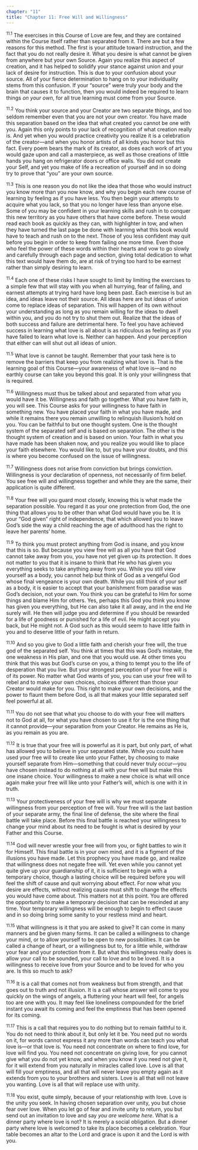 ```yaml
---
chapter: "11"
title: "Chapter 11: Free Will and Willingness"
---
```


<sup>11.1</sup> The exercises in this Course of Love are few, and they
are contained within the Course itself rather than separated from it.
There are but a few reasons for this method. The first is your attitude
toward instruction, and the fact that you do not really desire it. What
you desire is what cannot be given from anywhere but your own Source.
Again you realize this aspect of creation, and it has helped to solidify
your stance against union and your lack of desire for instruction. This
is due to your confusion about your source. All of your fierce
determination to hang on to your individuality stems from this
confusion. If your “source” were truly your body and the brain that
causes it to function, then you would indeed be required to learn things
*on your own*, for all true learning must come from your Source. 

<sup>11.2</sup> You think your source and your Creator are two separate
things, and too seldom remember even that you are not your own creator.
You have made this separation based on the idea that what created you
cannot be one with you. Again this only points to your lack of
recognition of what creation really is. And yet when you would practice
creativity you realize it is a celebration of the creator—and when you
honor artists of all kinds you honor but this fact. Every poem bears the
mark of its creator, as does each work of art you would gaze upon and
call a masterpiece, as well as those creations of little hands you hang
on refrigerator doors or office walls. You did not create your Self, and
yet you make of life a recreation of yourself and in so doing try to
prove that “you” are your own source. 

<sup>11.3</sup> This is one reason you do not like the idea that those
who would instruct you know more than you now know, and why you begin
each new course of learning by feeling as if you have less. You then
begin your attempts to acquire what you lack, so that you no longer have
less than anyone else. Some of you may be confident in your learning
skills and rush in to conquer this new territory as you have others that
have come before. These would read each book as quickly as they can,
with highlighter in tow, and when they have turned the last page be done
with learning what this book would have to teach and rush on to the
next.  Those of you less confident may quit before you begin in order to
keep from failing one more time. Even those who feel the power of these
words within their hearts and vow to go slowly and carefully through
each page and section, giving total dedication to what this text would
have them do, are at risk of trying too hard to be earnest rather than
simply desiring to learn. 

<sup>11.4</sup> Each one of these risks I have sought to limit by
limiting the exercises to a simple few that will stay with you when all
hurrying, fear of failing, and earnest attempts at trying hard have long
been past. Each exercise is but an idea, and ideas leave not their
source.  All ideas here are but ideas of union come to replace ideas of
separation. This will happen of its own without your understanding as
long as you remain willing for the ideas to dwell within you, and you do
not try to shut them out. Realize that the ideas of both success and
failure are detrimental here.  To feel you have achieved success in
learning what love is all about is as ridiculous as feeling as if you
have failed to learn what love is.  Neither can happen. And your
perception that either can will shut out all ideas of union. 

<sup>11.5</sup> What love is cannot be taught. Remember that your task
here is to remove the barriers that keep you from realizing what love
is. That is the learning goal of this Course—your awareness of what love
is—and no earthly course can take you beyond this goal. It is only your
willingness that is required. 

<sup>11.6</sup> Willingness must thus be talked about and separated from
what you would have it be. Willingness and faith go together. What you
have faith in, you will see. This Course asks for your willingness to
have faith in something new. You have placed your faith in what you have
made, and while it remains there you remain unwilling to relinquish
illusion’s hold on you. You can be faithful to but one thought system.
One is the thought system of the separated self and is based on
separation. The other is the thought system of creation and is based on
union. Your faith in what you have made has been shaken now, and you
realize you would like to place your faith elsewhere. You would like to,
but you have your doubts, and this is where you become confused on the
issue of willingness.

<sup>11.7</sup> Willingness does not arise from conviction but brings
conviction.  Willingness is your declaration of openness, not
necessarily of firm belief. You see free will and willingness together
and while they are the same, their application is quite different. 

<sup>11.8</sup> Your free will you guard most closely, knowing this is
what made the separation possible.  You regard it as your one protection
from God, the one thing that allows you to be other than what God would
have you be. It is your “God given” right of independence, that which
allowed you to leave God’s side the way a child reaching the age of
adulthood has the right to leave her parents’ home. 

<sup>11.9</sup> To think you must protect anything from God is insane,
and you know that this is so. But because you view free will as all you
have that God cannot take away from you, you have not yet given up its
protection. It does not matter to you that it is insane to think that He
who has given you everything seeks to take anything away from you. While
you still view yourself as a body, you cannot help but think of God as a
vengeful God whose final vengeance is your own death. While you still
think of your self as a body, it is easier to accept that your
banishment from paradise was God’s decision, not your own. You think you
can be grateful to Him for some things and blame Him for others. Yes,
perhaps this God you think you know has given you everything, but He can
also take it all away, and in the end He surely will. He then will judge
you and determine if you should be rewarded for a life of goodness or
punished for a life of evil. He might accept you back, but He might not.
A God such as this would seem to have little faith in you and to deserve
little of your faith in return. 

<sup>11.10</sup> And so you give to God a little faith and cherish your
free will, the true god of the separated self.  You think at times that
this was God’s mistake, the one weakness in His plan, and one that you
would use.  At other times you think that this was but God’s curse on
you, a thing to tempt you to the life of desperation that you live. But
your strongest perception of your free will is of its power. No matter
what God wants of you, you can use your free will to rebel and to make
your own choices, choices different than those your Creator would make
for you. This right to make your own decisions, and the power to flaunt
them before God, is all that makes your little separated self feel
powerful at all. 

<sup>11.11</sup> You do not see that what you choose to do with your
free will matters not to God at all, for what you have chosen to use it
for is the one thing that it cannot provide—your separation from your
Creator. He remains as He is, as you remain as you are. 

<sup>11.12</sup> It is true that your free will is powerful as it is
part, but only part, of what has allowed you to believe in your
separated state.  While you could have used your free will to create
like unto your Father, by choosing to make yourself separate from
Him—something that could never truly occur—you have chosen instead to do
nothing at all with your free will but make this one insane choice. Your
willingness to make a new choice is what will once again make your free
will like unto your Father’s will, which is one with it in truth. 

<sup>11.13</sup> Your protectiveness of your free will is why we must
separate willingness from your perception of free will. Your free will
is the last bastion of your separate army, the final line of defense,
the site where the final battle will take place. Before this final
battle is reached your willingness to change your mind about its need to
be fought is what is desired by your Father and this Course. 

<sup>11.14</sup> God will never wrestle your free will from you, or
fight battles to win it for Himself. This final battle is in your own
mind, and it is a figment of the illusions you have made. Let this
prophecy you have made go, and realize that willingness does not negate
free will. Yet even while you cannot yet quite give up your guardianship
of it, it is sufficient to begin with a temporary choice, though a
lasting choice will be required before you will feel the shift of cause
and quit worrying about effect. For now what you desire are effects,
without realizing cause must shift to change the effects you would have
come about. This matters not at this point. You are offered the
opportunity to make a temporary decision that can be rescinded at any
time. Your temporary willingness will be enough to begin to effect cause
and in so doing bring some sanity to your restless mind and heart. 

<sup>11.15</sup> What willingness is it that you are asked to give? It
can come in many manners and be given many forms. It can be called a
willingness to change your mind, or to allow yourself to be open to new
possibilities.  It can be called a change of heart, or a willingness but
to, for a little while, withdraw your fear and your protection from it.
But what this willingness really does is allow your call to be sounded,
your call to love and to be loved. It is a willingness to receive love
from your Source and to be loved for who you are. Is this so much to
ask? 

<sup>11.16</sup> It is a call that comes not from weakness but from
strength, and that goes out to truth and not illusion.  It is a call
whose answer will come to you quickly on the wings of angels, a
fluttering your heart will feel, for angels too are one with you. It may
feel like loneliness compounded for the brief instant you await its
coming and feel the emptiness that has been opened for its coming. 

<sup>11.17</sup> This is a call that requires you to do nothing but to
remain faithful to it. You do not need to think about it, but only let
it be.  You need put no words on it, for words cannot express it any
more than words can teach you what love is—or that love is. You need not
concentrate on where to find love, for love will find you. You need not
concentrate on giving love, for you cannot give what you do not yet
know, and when you know it you need not give it, for it will extend from
you naturally in miracles called love. Love is all that will fill your
emptiness, and all that will never leave you empty again as it extends
from you to your brothers and sisters. Love is all that will not leave
you wanting. Love is all that will replace use with unity. 

<sup>11.18</sup> You exist, quite simply, because of your relationship
with love.  Love is the unity you seek. In having chosen separation over
unity, you but chose fear over love. When you let go of fear and invite
unity to return, you but send out an invitation to love and say *you are
welcome here*. What is a dinner party where love is not? It is merely a
social obligation. But a dinner party where love is welcomed to take its
place becomes a celebration. Your table becomes an altar to the Lord and
grace is upon it and the Lord is with you.


